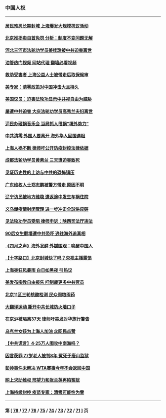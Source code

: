 ### 中国人权
---
#### [居民难忍长期封城 上海爆发大规模抗议活动](../../pages/ncid278/n13724894.md?05020045) 
#### [北京推拐卖自首免罚 分析：制度不变问题无解](../../pages/ncid278/n13724829.md?05020045) 
#### [河北三河市法轮功学员姜桂玲被中共迫害离世](../../pages/ncid278/n13724089.md?05020045) 
#### [油管热门视频 网站代理 翻墙必看视频](http://209.222.30.114:81/youtube.html?05020045)
#### [救助受害者 上海公益人士被带走后取保候审](../../pages/ncid278/n13724604.md?05020045) 
#### [美专家：清零政策对中国冲击大且持久](../../pages/ncid278/n13724236.md?05020045) 
#### [美国议员：迫害法轮功显示中共视自由为威胁](../../pages/ncid278/n13724087.md?05020045) 
#### [屡遭中共迫害 大庆法轮功学员高秀兰夫妇离世](../../pages/ncid278/n13723307.md?05020045) 
#### [沪民办砸锅音乐会 当局抓人甩锅“境外势力”](../../pages/ncid278/n13723970.md?05020045) 
#### [中共清零 外国人要离开 海外华人回国遇阻](../../pages/ncid278/n13723475.md?05020045) 
#### [上海人祸不断 律师吁公开防疫封控法律依据](../../pages/ncid278/n13723309.md?05020045) 
#### [成都法轮功学员黄素兰 三天遭迫害致死](../../pages/ncid278/n13722817.md?05020045) 
#### [见证历史性的上访与中共的恐怖镇压](../../pages/ncid278/n13722520.md?05020045) 
#### [广东维权人士郑志鹏被警方带走 原因不明](../../pages/ncid278/n13722307.md?05020045) 
#### [辽宁访民被地方维稳 遣返途中发生车祸住院](../../pages/ncid278/n13722112.md?05020045) 
#### [义乌爆疫情封闭管理 进一步冲击全球供应链](../../pages/ncid278/n13721924.md?05020045) 
#### [见法轮功学员受阻 律师申诉：陕西司法厅违法](../../pages/ncid278/n13720981.md?05020045) 
#### [90后女生翻墙遭中共恐吓 逃往海外追真相](../../pages/ncid278/n13721416.md?05020045) 
#### [《四月之声》海外发酵 外媒围观：唤醒中国人](../../pages/ncid278/n13720982.md?05020045) 
#### [【十字路口】北京封城快了吗？央视主播露馅](../../pages/ncid278/n13721080.md?05020045) 
#### [上海突狂风暴雨 白日如黑夜 引热议](../../pages/ncid278/n13720618.md?05020045) 
#### [美发布宗教自由报告 吁制裁更多中共官员](../../pages/ncid278/n13720670.md?05020045) 
#### [北京11区三轮核酸检测 民众囤粮囤药](../../pages/ncid278/n13720207.md?05020045) 
#### [大翻译运动 撕开中共长城防火墙口子](../../pages/ncid278/n13720365.md?05020045) 
#### [在京沪被隔离37天 律师吁美发对华旅行警告](../../pages/ncid278/n13720436.md?05020045) 
#### [乌克兰女孩为上海人加油 众网民点赞](../../pages/ncid278/n13720169.md?05020045) 
#### [【中共谎言】4·25万人围攻中南海吗？](../../pages/ncid278/n13719995.md?05020045) 
#### [因言获罪 77岁老人被判8年 冤死于唐山监狱](../../pages/ncid278/n13718512.md?05020045) 
#### [彭帅事件未解决 WTA赛事今年不会返回中国](../../pages/ncid278/n13720023.md?05020045) 
#### [网上求助维权 邢望力和张兰英再陷冤狱](../../pages/ncid278/n13719865.md?05020045) 
#### [上海持续封控 疫苗专家：清零可能性为零](../../pages/ncid278/n13719508.md?05020045) 

---
#### 第 [ [78](./78.md?05020045) / [77](./77.md?05020045) / [76](./76.md?05020045) / [75](./75.md?05020045) / [74](./74.md?05020045) / [73](./73.md?05020045) / [72](./72.md?05020045) / [71](./71.md?05020045) ] 页
